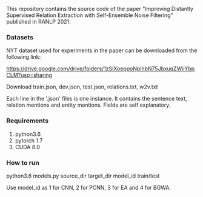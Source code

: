 This repository contains the source code of the paper "Improving Distantly Supervised Relation Extraction with Self-Ensemble Noise Filtering" published in RANLP 2021.

### Datasets ###

NYT dataset used for experiments in the paper can be downloaded from the following link:

https://drive.google.com/drive/folders/1zSlXoeppoNpihbN75JbxuqZWiiYbpCLM?usp=sharing

Download train.json, dev.json, test.json, relations.txt, w2v.txt

Each line in the '.json' files is one instance. It contains the sentence text, relation mentions and entity mentions. Fields are self explanatory.

### Requirements ###

1) python3.6
2) pytorch 1.7
3) CUDA 8.0

### How to run ###

python3.6 models.py source_dir target_dir model_id train/test

Use model_id as 1 for CNN, 2 for PCNN, 3 for EA and 4 for BGWA.



